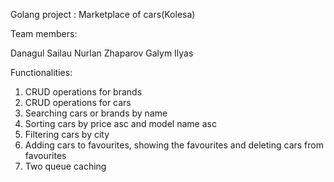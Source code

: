 Golang project : Marketplace of cars(Kolesa)

Team members: 

Danagul Sailau
Nurlan Zhaparov
Galym Ilyas

Functionalities:
1) CRUD operations for brands
2) CRUD operations for cars
3) Searching cars or brands by name 
4) Sorting cars by price asc and model name asc
5) Filtering cars by city 
6) Adding cars to favourites, showing the favourites and deleting cars from favourites
7) Two queue caching
